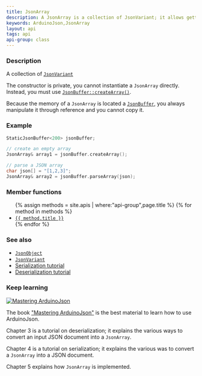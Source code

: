 ```yaml
---
title: JsonArray
description: A JsonArray is a collection of JsonVariant; it allows getting and setting a value by its index.
keywords: ArduinoJson,JsonArray
layout: api
tags: api
api-group: class
---
```


### Description

A collection of [`JsonVariant`]({{site.baseurl}}/api/jsonvariant/)

The constructor is private, you cannot instantiate a `JsonArray` directly.
Instead, you must use  [`JsonBuffer::createArray()`]({{site.baseurl}}/api/jsonbuffer/createarray/).

Because the memory of a `JsonArray` is located a [`JsonBuffer`]({{site.baseurl}}/api/jsonbuffer/), you always manipulate it through reference and you cannot copy it.

### Example

```c++
StaticJsonBuffer<200> jsonBuffer;

// create an empty array
JsonArray& array1 = jsonBuffer.createArray();

// parse a JSON array
char json[] = "[1,2,3]";
JsonArray& array2 = jsonBuffer.parseArray(json);
```

### Member functions

<ul>
{% assign methods = site.apis | where:"api-group",page.title %}
{% for method in methods %}
  <li><a href="{{ site.baseurl }}{{ method.url }}"><code>{{ method.title }}</code></a></li>
{% endfor %}
</ul>

### See also

* [`JsonObject`]({{site.baseurl}}/api/jsonobject/)
* [`JsonVariant`]({{site.baseurl}}/api/jsonvariant/)
* [Serialization tutorial]({{site.baseurl}}/doc/encoding/)
* [Deserialization tutorial]({{site.baseurl}}/doc/decoding/)

### Keep learning

<a href="https://leanpub.com/arduinojson/"><img src="{{site.baseurl}}/images/cover200.png" class="float-right" alt="Mastering ArduinoJson"></a>

The book ["Mastering ArduinoJson"](https://leanpub.com/arduinojson/) is the best material to learn how to use ArduinoJson.

Chapter 3 is a tutorial on deserialization; it explains the various ways to convert an input JSON document into a `JsonArray`.

Chapter 4 is a tutorial on serialization; it explains the various was to convert a `JsonArray` into a JSON document.

Chapter 5 explains how `JsonArray` is implemented.

